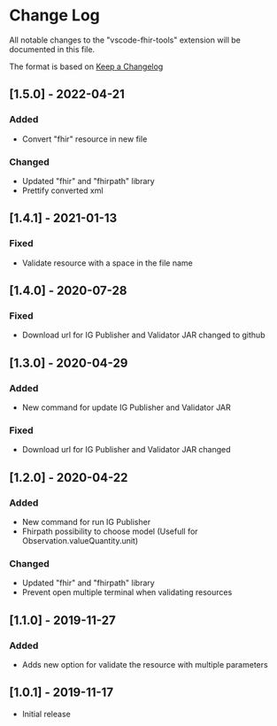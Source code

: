 # Change Log

All notable changes to the "vscode-fhir-tools" extension will be documented in this file.

The format is based on [Keep a Changelog](http://keepachangelog.com/)

## [1.5.0] - 2022-04-21

### Added

- Convert "fhir" resource in new file

### Changed

- Updated "fhir" and "fhirpath" library
- Prettify converted xml

## [1.4.1] - 2021-01-13

### Fixed

- Validate resource with a space in the file name

## [1.4.0] - 2020-07-28

### Fixed

- Download url for IG Publisher and Validator JAR changed to github

## [1.3.0] - 2020-04-29

### Added

- New command for update IG Publisher and Validator JAR

### Fixed

- Download url  for IG Publisher and Validator JAR changed

## [1.2.0] - 2020-04-22

### Added

- New command for run IG Publisher
- Fhirpath possibility to choose model (Usefull for Observation.valueQuantity.unit)

### Changed

- Updated "fhir" and "fhirpath" library
- Prevent open multiple terminal when validating resources

## [1.1.0] - 2019-11-27

### Added

- Adds new option for validate the resource with multiple parameters

## [1.0.1] - 2019-11-17

- Initial release
